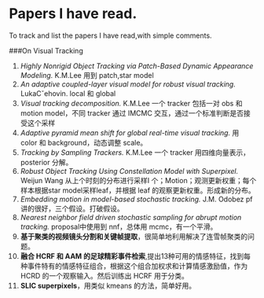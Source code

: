 Papers I have read.
==========
To track and list the papers I have read,with simple comments.

###On Visual Tracking

1. *Highly Nonrigid Object Tracking via Patch-Based Dynamic Appearance Modeling.* K.M.Lee 用到 patch,star model
2. *An adaptive coupled-layer visual model for robust visual tracking.* LukaCˇehovin. local 和 global
3. *Visual tracking decomposition.* K.M.Lee 一个 tracker 包括一对 obs 和 motion model，不同 tracker 通过 IMCMC 交互，通过一个标准判断是否接受这个采样
4. *Adaptive pyramid mean shift for global real-time visual tracking.* 用 color 和 background，动态调整 scale。
5. *Tracking by Sampling Trackers.* K.M.Lee 一个 tracker 用四维向量表示，posterior 分解。
6. *Robust Object Tracking Using Constellation Model with Superpixel.* Weijun Wang 从上个时刻的分布进行采样I 个；Motion；观测更新权重；每个样本根据star model采样leaf，并根据 leaf 的观察更新权重。形成新的分布。
7. *Embedding motion in model-based stochastic tracking.* J.M. Odobez pf 讲的很好，三个假设。打破假设。
8. *Nearest neighbor field driven stochastic sampling for abrupt motion tracking.* proposal中使用到 nnf，总体用 mcmc，有一个平滑。
9. **基于聚类的视频镜头分割和关键帧提取**，很简单地利用解决了连雪帧聚类的问题。
10. **融合 HCRF 和 AAM 的足球精彩事件检索**,提出13种可用的情感特征，找到每种事件特有的情感特征组合，根据这个组合加权求和计算情感激励值，作为 HCRD 的一个观察输入。然后训练出 HCRF 用于分类。
11. **SLIC superpixels**，用类似 kmeans 的方法，简单好用。


